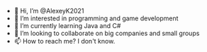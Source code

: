 - 👋 Hi, I’m @AlexeyK2021
- 👀 I’m interested in programming and game development
- 🌱 I’m currently learning Java and C#
- 💞️ I’m looking to collaborate on big companies and small groups
- 📫 How to reach me? I don't know.

<!---
AlexeyK2021/AlexeyK2021 is a ✨ special ✨ repository because its `README.md` (this file) appears on your GitHub profile.
You can click the Preview link to take a look at your changes.
--->
